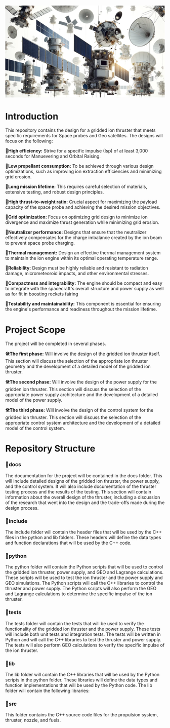 ![Geosat](docs/geosats.png)


# **Introduction**

This repository contains the design for a gridded ion thruster that meets specific requirements for Space probes and Geo satellites. The designs will focus on the following:

**🚀High efficiency:** Strive for a specific impulse (Isp) of at least 3,000 seconds for Manuevering and Orbital Raising.

**🚀Low propellant consumption:** To be achieved through various design optimizations, such as improving ion extraction efficiencies and minimizing grid erosion.

**🚀Long mission lifetime:** This requires careful selection of materials, extensive testing, and robust design principles.

**🚀High thrust-to-weight ratio:**  Crucial aspect for maximizing the payload capacity of the space probe and achieving the desired mission objectives.

**🚀Grid optimization:** Focus on optimizing grid design to minimize ion divergence and maximize thrust generation while minimizing grid erosion.

**🚀Neutralizer performance:** Designs that ensure that the neutralizer effectively compensates for the charge imbalance created by the ion beam to prevent space probe charging.

**🚀Thermal management:**  Design an effective thermal management system to maintain the ion engine within its optimal operating temperature range.

**🚀Reliability:** Design must be highly reliable and resistant to radiation damage, micrometeoroid impacts, and other environmental stresses.

**🚀Compactness and integrability:** The engine should be compact and easy to integrate with the spacecraft's overall structure and power supply as well as for fit in boosting rockets fairing 

**🚀Testability and maintainability:**  This component is essential for ensuring the engine's performance and readiness throughout the mission lifetime.

# **Project Scope**

The project will be completed in several phases. 

**🛠The first phase:** Will involve the design of the gridded ion thruster itself. This section will discuss the selection of the appropriate ion thruster geometry and the development of a detailed model of the gridded ion thruster. 

**🛠The second phase:** Will involve the design of the power supply for the gridden ion thruster. This section will discuss the selection of the appropriate power supply architecture and the development of a detailed model of the power supply.

**🛠The third phase:** Will involve the design of the control system for the gridded ion thruster. This section will discuss the selection of the appropriate control system architecture and the development of a detailed model of the control system.

# **Repository Structure**

### **📖docs**

The documentation for the project will be contained in the docs folder. This will include detailed designs of the gridded ion thruster, the power supply, and the control system. It will also include documentation of the thruster testing process and the results of the testing. This section will contain information about the overall design of the thruster, including a discussion of the research that went into the design and the trade-offs made during the design process.

### **📖include**

The include folder will contain the header files that will be used by the C++ files in the python and lib folders. These headers will define the data types and function declarations that will be used by the C++ code.

### **📖python**

The python folder will contain the Python scripts that will be used to control the gridded ion thruster, power supply, and GEO and Lagrange calculations. These scripts will be used to test the ion thruster and the power supply and GEO simulations. The Python scripts will call the C++ libraries to control the thruster and power supply. The Python scripts will also perform the GEO and Lagrange calculations to determine the specific impulse of the ion thruster.

### **📖tests**

The tests folder will contain the tests that will be used to verify the functionality of the gridded ion thruster and the power supply. These tests will include both unit tests and integration tests. The tests will be written in Python and will call the C++ libraries to test the thruster and power supply. The tests will also perform GEO calculations to verify the specific impulse of the ion thruster.

### **📖lib**

The lib folder will contain the C++ libraries that will be used by the Python scripts in the python folder. These libraries will define the data types and function implementations that will be used by the Python code. The lib folder will contain the following libraries:

### **📖src**

This folder contains the C++ source code files for the propulsion system, thruster, nozzle, and fuels. 
